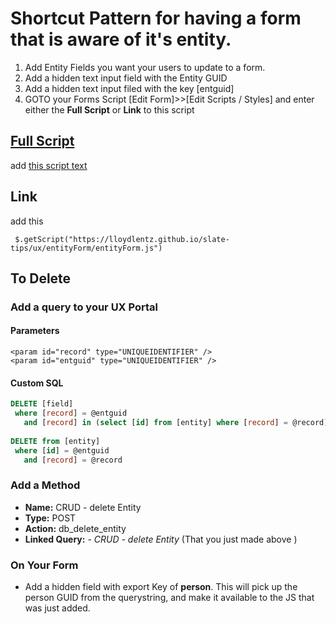 # Shortcut Pattern for having a form that is aware of it's entity.

 1) Add Entity Fields you want your users to update to a form.
 2) Add a hidden text input field with the Entity GUID
 3) Add a hidden text input filed with the key [entguid]
 4) GOTO your Forms Script [Edit Form]>>[Edit Scripts / Styles] and enter either the **Full Script** or **Link** to this script



## [Full Script ](entityForm.js)
add [this script text](https://lloydlentz.github.io/slate-tips/ux/entityForm/entityForm.js)

## Link
add this 
```
 $.getScript("https://lloydlentz.github.io/slate-tips/ux/entityForm/entityForm.js")
```


## To Delete

### Add a query to your UX Portal
#### Parameters
```
<param id="record" type="UNIQUEIDENTIFIER" />
<param id="entguid" type="UNIQUEIDENTIFIER" />
```
#### Custom SQL 
```SQL
DELETE [field] 
 where [record] = @entguid
   and [record] in (select [id] from [entity] where [record] = @record)
	 
DELETE from [entity] 
 where [id] = @entguid 
   and [record] = @record
```

### Add a Method
 - **Name:** 	CRUD - delete Entity
 - **Type:**	POST
 - **Action:**	db_delete_entity
 - **Linked Query:** - *CRUD - delete Entity* (That you just made above )
 
### On Your Form
 - Add a hidden field with export Key of **person**.   This will pick up the person GUID from the querystring, and make it available to the JS that was just added.
